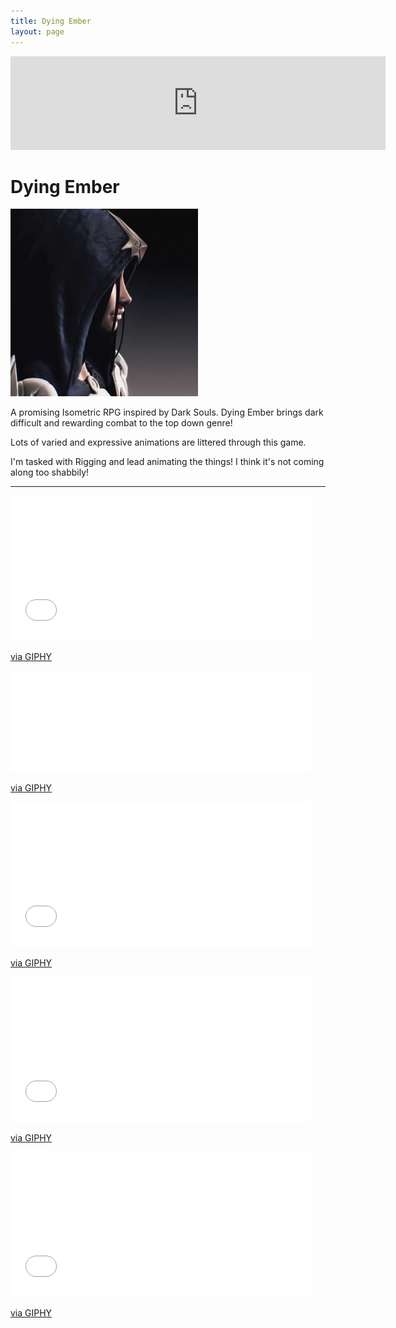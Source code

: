```yaml
---
title: Dying Ember
layout: page
---
```


<iframe class="centered-block" src="https://gfycat.com/IdolizedLankyIndochinesetiger" frameborder="0" scrolling="no" width="600" style="-webkit-backface-visibility: hidden;-webkit-transform: scale(1);" ></iframe>

# Dying Ember

<img style="width:300px" src="/img/posts/dyingember.jpg">

A promising Isometric RPG inspired by Dark Souls. Dying Ember brings dark difficult and rewarding combat to the top down genre!

Lots of varied and expressive animations are littered through this game.

I'm tasked with Rigging and lead animating the things! I think it's not coming along too shabbily!

----

<iframe src="//giphy.com/embed/d2YXKHUInLawIHba" width="480" height="232" frameBorder="0" class="giphy-embed" allowFullScreen></iframe><p><a href="https://giphy.com/gifs/d2YXKHUInLawIHba">via GIPHY</a></p>

<iframe src="//giphy.com/embed/d2ZeteEsyYPmlKow" width="480" height="162" frameBorder="0" class="giphy-embed" allowFullScreen></iframe><p><a href="https://giphy.com/gifs/d2ZeteEsyYPmlKow">via GIPHY</a></p>

<iframe src="//giphy.com/embed/l2JHSRXoR00WNVUS4" width="480" height="232" frameBorder="0" class="giphy-embed" allowFullScreen></iframe><p><a href="https://giphy.com/gifs/l2JHSRXoR00WNVUS4">via GIPHY</a></p>

<iframe src="//giphy.com/embed/26tPo6aZBRDdPtcoo" width="480" height="232" frameBorder="0" class="giphy-embed" allowFullScreen></iframe><p><a href="https://giphy.com/gifs/26tPo6aZBRDdPtcoo">via GIPHY</a></p>

<iframe src="//giphy.com/embed/3o8doZk9vZHkTdwEwM" width="480" height="232" frameBorder="0" class="giphy-embed" allowFullScreen></iframe><p><a href="https://giphy.com/gifs/3o8doZk9vZHkTdwEwM">via GIPHY</a></p>
